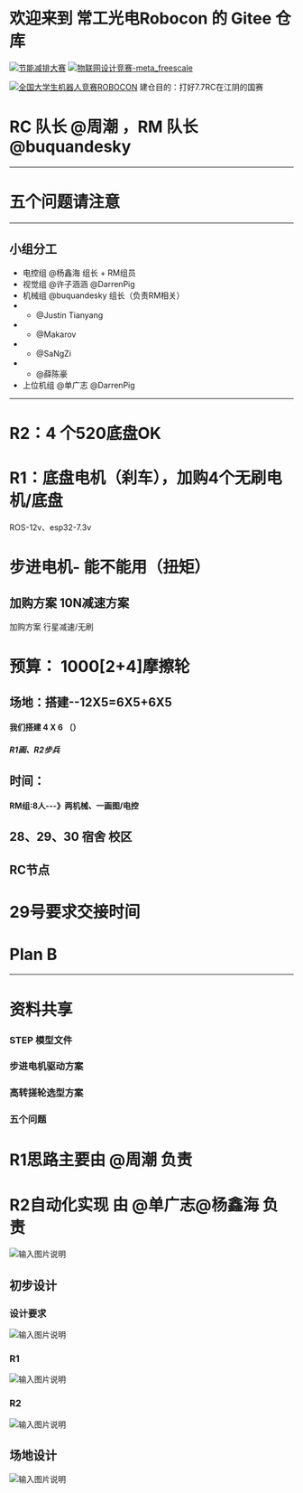 # 欢迎来到 常工光电Robocon 的 Gitee 仓库

[![节能减排大赛](https://img.shields.io/badge/节能减排大赛-仓库-blue)](https://gitee.com/darrenpig/new_energy_coder_club/tree/master/%E8%8A%82%E8%83%BD%E5%87%8F%E6%8E%92%E5%A4%A7%E8%B5%9B%EF%BC%88Nearlink%E5%B0%8F%E8%BD%A6%E8%AE%A1%E5%88%92%EF%BC%89)         [![物联网设计竞赛-meta_freescale](https://img.shields.io/badge/物联网设计竞赛-仓库-brightgreen)](https://gitee.com/darrenpig/new_energy_coder_club/tree/master/2024%E7%89%A9%E8%81%94%E7%BD%91%E8%AE%BE%E8%AE%A1%E7%AB%9E%E8%B5%9B%EF%BC%88Huawei%E6%95%B0%E9%80%9A%EF%BC%89)

[![全国大学生机器人竞赛ROBOCON](https://img.shields.io/badge/ROBOCON竞赛-全国大学生机器人竞赛-green)](https://gitee.com/darrenpig/new_energy_coder_club/tree/master/2024%E5%85%A8%E5%9B%BD%E6%9C%BA%E5%99%A8%E4%BA%BA%E7%AB%9E%E8%B5%9B_ROBOCON)
建仓目的：打好7.7RC在江阴的国赛
# RC 队长 @周潮 ，RM 队长 @buquandesky 
---
# 五个问题请注意
---

## 小组分工
- 电控组  @杨鑫海 组长 + RM组员
- 视觉组  @许子涵涵  @DarrenPig 
- 机械组  @buquandesky 组长（负责RM相关）
- -  @Justin Tianyang 
- -  @Makarov 
- -  @SaNgZi 
- -  @薛陈豪 
- 上位机组  @单广志  @DarrenPig 

---
# R2：4 个520底盘OK

# R1：底盘电机（刹车），加购4个无刷电机/底盘

ROS-12v、esp32-7.3v

# 步进电机- 能不能用（扭矩）

## 加购方案 10N减速方案

加购方案 行星减速/无刷

# 预算： 1000[2+4]摩擦轮

## 场地：搭建--12X5=6X5+6X5

#### 我们搭建 4 X 6 （）

##### R1画、R2步兵

## 时间：

#### RM组:8人---》两机械、一画图/电控

## 28、29、30 宿舍 校区

## RC节点

# 29号要求交接时间



# Plan B




---
# 资料共享
### STEP 模型文件
### 步进电机驱动方案
### 高转搓轮选型方案
### 五个问题
# R1思路主要由 @周潮 负责

# R2自动化实现 由 @单广志\@杨鑫海 负责

![输入图片说明](image/R1%E3%80%81R2%20%E5%88%86%E5%B7%A5.png)


## 初步设计

### 设计要求
![输入图片说明](image/%E8%AE%BE%E8%AE%A1%E8%A6%81%E6%B1%82.png)




### R1
![输入图片说明](../Image/R%201.png)
### R2
![输入图片说明](../Image/R2%201.png)
## 场地设计
![输入图片说明](../Image/%E5%9C%BA%E5%9C%B0%E8%AE%BE%E8%AE%A1.png)